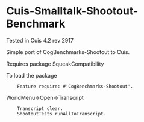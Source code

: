 Cuis-Smalltalk-Shootout-Benchmark
=================================
Tested in Cuis 4.2  rev 2917

Simple port of CogBenchmarks-Shootout to Cuis.

Requires package SqueakCompatibility

To load the package
````Smalltalk
	Feature require: #'CogBenchmarks-Shootout'.
````

WorldMenu->Open->Transcript
````Smalltalk
	Transcript clear.
	ShootoutTests runAllToTranscript.
	
````
